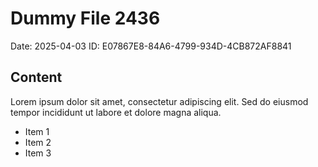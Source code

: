 # Dummy File 2436

Date: 2025-04-03
ID: E07867E8-84A6-4799-934D-4CB872AF8841

## Content

Lorem ipsum dolor sit amet, consectetur adipiscing elit.
Sed do eiusmod tempor incididunt ut labore et dolore magna aliqua.

* Item 1
* Item 2
* Item 3

